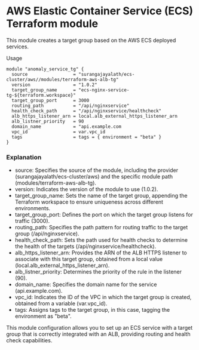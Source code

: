 # AWS Elastic Container Service (ECS) Terraform module

This module creates a target group based on the AWS ECS deployed services.

Usage
```
module "anomaly_service_tg" {
  source                 = "surangajayalath/ecs-cluster/aws//modules/terraform-aws-alb-tg"
  version                = "1.0.2"
  target_group_name      = "ecs-nginx-service-tg-${terraform.workspace}"
  target_group_port      = 3000
  routing_path           = "/api/nginxservice"
  health_check_path      = "/api/nginxservice/healthcheck"
  alb_https_listener_arn = local.alb_external_https_listener_arn
  alb_listner_priority   = 90
  domain_name            = "api.example.com
  vpc_id                 = var.vpc_id
  tags                   = tags = { environment = "beta" }
}
```

### Explanation
- source: Specifies the source of the module, including the provider (surangajayalath/ecs-cluster/aws) and the specific module path (modules/terraform-aws-alb-tg).
- version: Indicates the version of the module to use (1.0.2).
- target_group_name: Sets the name of the target group, appending the Terraform workspace to ensure uniqueness across different environments.
- target_group_port: Defines the port on which the target group listens for traffic (3000).
- routing_path: Specifies the path pattern for routing traffic to the target group (/api/nginxservice).
- health_check_path: Sets the path used for health checks to determine the health of the targets (/api/nginxservice/healthcheck).
- alb_https_listener_arn: Provides the ARN of the ALB HTTPS listener to associate with this target group, obtained from a local value (local.alb_external_https_listener_arn).
- alb_listner_priority: Determines the priority of the rule in the listener (90).
- domain_name: Specifies the domain name for the service (api.example.com).
- vpc_id: Indicates the ID of the VPC in which the target group is created, obtained from a variable (var.vpc_id).
- tags: Assigns tags to the target group, in this case, tagging the environment as "beta".

This module configuration allows you to set up an ECS service with a target group that is correctly integrated with an ALB, providing routing and health check capabilities.
